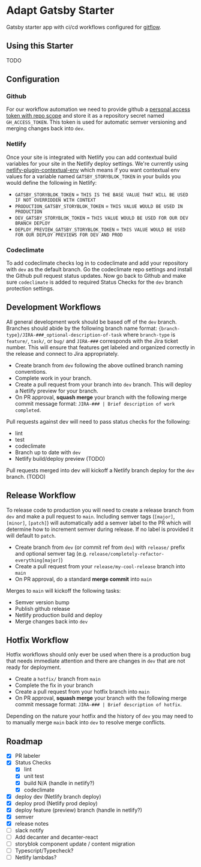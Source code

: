 # Adapt Gatsby Starter

Gatsby starter app with ci/cd workflows configured for [gitflow](https://www.atlassian.com/git/tutorials/comparing-workflows/gitflow-workflow).

## Using this Starter

TODO

## Configuration

### Github

For our workflow automation we need to provide github a [personal access token with repo scope](https://docs.github.com/en/github/authenticating-to-github/keeping-your-account-and-data-secure/creating-a-personal-access-token)
and store it as a repository secret named `GH_ACCESS_TOKEN`. This token is used for automatic semver versioning and merging changes back into `dev`.

### Netlify

Once your site is integrated with Netlify you can add contextual build variables for your site in the Netlify deploy settings.
We're currently using [netlify-plugin-contextual-env](https://github.com/cball/netlify-plugin-contextual-env) which means if you
want contextual env values for a variable named `GATSBY_STORYBLOK_TOKEN` in your builds you would define the following in Netlify:
- `GATSBY_STORYBLOK_TOKEN` = `THIS IS THE BASE VALUE THAT WILL BE USED IF NOT OVERRIDDEN WITH CONTEXT`
- `PRODUCTION_GATSBY_STORYBLOK_TOKEN` = `THIS VALUE WOULD BE USED IN PRODUCTION`
- `DEV_GATSBY_STORYBLOK_TOKEN` = `THIS VALUE WOULD BE USED FOR OUR DEV BRANCH DEPLOY`
- `DEPLOY_PREVIEW_GATSBY_STORYBLOK_TOKEN` = `THIS VALUE WOULD BE USED FOR OUR DEPLOY PREVIEWS FOR DEV AND PROD`

### Codeclimate

To add codeclimate checks log in to codeclimate and add your repository with `dev` as the default branch.
Go the codeclimate repo settings and install the Github pull request status updates. Now go back to Github
and make sure `codeclimate` is added to required Status Checks for the `dev` branch protection settings.

## Development Workflows

All general development work should be based off of the `dev` branch.
Branches should abide by the following branch name format: `{branch-type}/JIRA-###_optional-description-of-task`
where `branch-type` is `feature/`, `task/`, or `bug/` and `JIRA-###` corresponds with the Jira ticket number.
This will ensure that features get labeled and organized correctly in the release and connect to Jira appropriately.

- Create branch from `dev` following the above outlined branch naming conventions.
- Complete work in your branch.
- Create a pull request from your branch into `dev` branch. This will deploy a Netlify preview for your branch.
- On PR approval, **squash merge** your branch with the following merge commit message format: `JIRA-### | Brief description of work completed`.

Pull requests against dev will need to pass status checks for the following:
- lint
- test
- codeclimate
- Branch up to date with `dev`
- Netlify build/deploy preview (TODO)

Pull requests merged into dev will kickoff a Netlify branch deploy for the `dev` branch. (TODO)

## Release Workflow

To release code to production you will need to create a release branch from `dev` and make a pull request to `main`.
Including semver tags (`[major]`, `[minor]`, `[patch]`) will automatically add a semver label to the PR which will
determine how to increment semver during release. If no label is provided it will default to `patch`.

- Create branch from `dev` (or commit ref from `dev`) with `release/` prefix and optional semver tag (e.g. `release/completely-refactor-everything[major]`)
- Create a pull request from your `release/my-cool-release` branch into `main`
- On PR approval, do a standard **merge commit** into `main`

Merges to `main` will kickoff the following tasks:
- Semver version bump
- Publish github release
- Netlify production build and deploy
- Merge changes back into `dev`


## Hotfix Workflow

Hotfix workflows should only ever be used when there is a production bug that needs immediate attention and
there are changes in `dev` that are not ready for deployment.

- Create a `hotfix/` branch from `main`
- Complete the fix in your branch
- Create a pull request from your hotfix branch into `main`
- On PR approval, **squash merge** your branch with the following merge commit message format: `JIRA-### | Brief description of hotfix`.

Depending on the nature your hotfix and the history of `dev` you may need to to manually merge `main` back into `dev` to resolve merge conflicts.



## Roadmap

- [x] PR labeler
- [x] Status Checks
  - [x] lint
  - [x] unit test
  - [x] build N/A (handle in netlify?)
  - [x] codeclimate
- [x] deploy dev (Netlify branch deploy)
- [x] deploy prod (Netlify prod deploy)
- [x] deploy feature (preview) branch (handle in netlify?)
- [x] semver
- [x] release notes
- [ ] slack notify
- [ ] Add decanter and decanter-react
- [ ] storyblok component update / content migration
- [ ] Typescript/Typecheck?
- [ ] Netlify lambdas?

